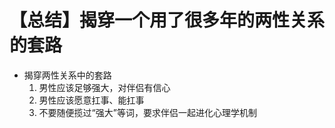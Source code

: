 # 【总结】揭穿一个用了很多年的两性关系的套路

-   揭穿两性关系中的套路
    1.  男性应该足够强大，对伴侣有信心
    2.  男性应该愿意扛事、能扛事
    3.  不要随便揽过“强大”等词，要求伴侣一起进化心理学机制